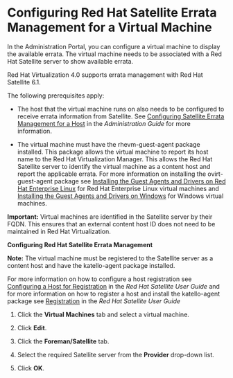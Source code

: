# Configuring Red Hat Satellite Errata Management for a Virtual Machine

In the Administration Portal, you can configure a virtual machine to display the available errata. The virtual machine needs to be associated with a Red Hat Satellite server to show available errata.

Red Hat Virtualization 4.0 supports errata management with Red Hat Satellite 6.1.

The following prerequisites apply:

* The host that the virtual machine runs on also needs to be configured to receive errata information from Satellite. See [Configuring Satellite Errata Management for a Host](https://access.redhat.com/documentation/en/red-hat-virtualization/4.0/single/administration-guide#sect-Host_Tasks) in the *Administration Guide* for more information.

* The virtual machine must have the rhevm-guest-agent package installed. This package allows the virtual machine to report its host name to the Red Hat Virtualization Manager. This allows the Red Hat Satellite server to identify the virtual machine as a content host and report the applicable errata. For more information on installing the ovirt-guest-agent package see [Installing the Guest Agents and Drivers on Red Hat Enterprise Linux](Installing_the_Guest_Agents_and_Drivers_on_Red_Hat_Enterprise_Linux) for Red Hat Enterprise Linux virtual machines and [Installing the Guest Agents and Drivers on Windows](Installing_the_Guest_Agents_and_Drivers_on_Windows) for Windows virtual machines.

**Important:** Virtual machines are identified in the Satellite server by their FQDN. This ensures that an external content host ID does not need to be maintained in Red Hat Virtualization.

**Configuring Red Hat Satellite Errata Management**

**Note:** The virtual machine must be registered to the Satellite server as a content host and have the katello-agent package installed.

For more information on how to configure a host registration see [Configuring a Host for Registration](https://access.redhat.com/documentation/en-US/Red_Hat_Satellite/6.1/html-single/User_Guide/index.html#sect-Red_Hat_Satellite-User_Guide-Configuring_Hosts-Configuring_a_Host_for_Registration) in the *Red Hat Satellite User Guide* and for more information on how to register a host and install the katello-agent package see [Registration](https://access.redhat.com/documentation/en-US/Red_Hat_Satellite/6.1/html-single/User_Guide/index.html#sect-Red_Hat_Satellite-User_Guide-Configuring_Hosts-Registration) in the *Red Hat Satellite User Guide*

1. Click the **Virtual Machines** tab and select a virtual machine.

2. Click **Edit**.

3. Click the **Foreman/Satellite** tab.

4. Select the required Satellite server from the **Provider** drop-down list.

5. Click **OK**.
